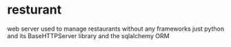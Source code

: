 # resturant
web server used to manage restaurants without any frameworks just python and its BaseHTTPServer library and the sqlalchemy ORM
